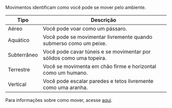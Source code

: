 Movimentos identificam como você pode se mover pelo ambiente.

| Tipo        | Descrição                                                                |
| ----------- | ------------------------------------------------------------------------ |
| Aéreo       | Você pode voar como um pássaro.                                      |
| Aquático    | Você pode se movimentar livremente quando submerso como um peixe.    |
| Subterrâneo | Você pode cavar túneis e se movimentar por sólidos como uma topeira. |
| Terrestre   | Você se movimenta em chão firme e horizontal como um humano.         |
| Vertical    | Você pode escalar paredes e tetos livremente como uma aranha.        |

Para informações sobre como mover, acesse [aqui](../actions.md#mover).